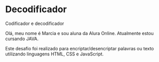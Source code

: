 # Decodificador
Codificador e decodificador
<p>Olá, meu nome é Marcia e sou aluna da Alura Online. Atualmente estou cursando JAVA.<p> 
  <p>Este desafio foi realizado para encriptar/desencriptar palavras ou texto utilizando linguagens HTML, CSS e JavaScript.<p>
